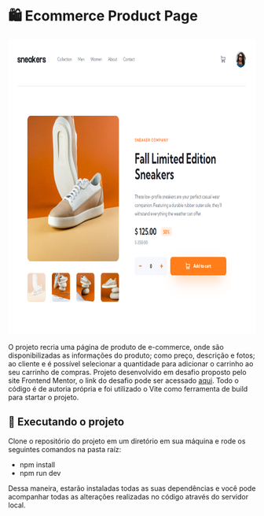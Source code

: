# 🛍️ Ecommerce Product Page

<img src="imagem-projeto.png" alt="exemplo imagem" height=600px>

O projeto recria uma página de produto de e-commerce, onde são disponibilizadas as informações do produto; como preço, descrição e fotos; ao cliente e é possível selecionar a quantidade para adicionar o carrinho ao seu carrinho de compras. Projeto desenvolvido em desafio proposto pelo site Frontend Mentor, o link do desafio pode ser acessado [aqui](https://www.frontendmentor.io/challenges/ecommerce-product-page-UPsZ9MJp6). Todo o código é de autoria própria e foi utilizado o Vite como ferramenta de build para startar o projeto.

## 🚀 Executando o projeto

Clone o repositório do projeto em um diretório em sua máquina e rode os seguintes comandos na pasta raíz:

- npm install
- npm run dev

Dessa maneira, estarão instaladas todas as suas dependências e você pode acompanhar todas as alterações realizadas no código através do servidor local.
